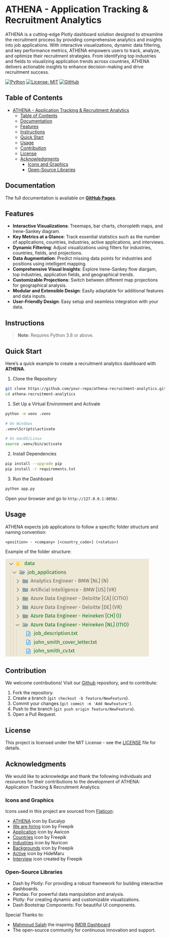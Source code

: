 # ATHENA - Application Tracking & Recruitment Analytics

ATHENA is a cutting-edge Plotly dashboard solution designed to streamline the recruitment process by providing comprehensive analytics and insights into job applications. With interactive visualizations, dynamic data filtering, and key performance metrics, ATHENA empowers users to track, analyze, and optimize their recruitment strategies. From identifying top industries and fields to visualizing application trends across countries, ATHENA delivers actionable insights to enhance decision-making and drive recruitment success.

[![Python](https://img.shields.io/badge/Python-3.8%2B-darkcyan)](https://pypi.org/project/athena-recruitment-analytics/)
[![License: MIT](https://img.shields.io/badge/License-MIT-orange.svg)](https://github.com/fox-techniques/athena-recruitment-analytics/blob/main/LICENSE)
[![GitHub](https://img.shields.io/badge/GitHub-athena--recruitment--analytics-181717?logo=github)](https://github.com/fox-techniques/athena-recruitment-analytics)

## Table of Contents

- [ATHENA - Application Tracking \& Recruitment Analytics](#athena---application-tracking--recruitment-analytics)
  - [Table of Contents](#table-of-contents)
  - [Documentation](#documentation)
  - [Features](#features)
  - [Instructions](#instructions)
  - [Quick Start](#quick-start)
  - [Usage](#usage)
  - [Contribution](#contribution)
  - [License](#license)
  - [Acknowledgments](#acknowledgments)
    - [Icons and Graphics](#icons-and-graphics)
    - [Open-Source Libraries](#open-source-libraries)

## Documentation

The full documentation is available on **[GitHub Pages](https://fox-techniques.github.io/athena-recruitment-analytics/)**.


## Features

- **Interactive Visualizations**: Treemaps, bar charts, choropleth maps, and Irene-Sankey diagram.
- **Key Metrics at a Glance**: Track essential statistics such as the number of applications, countries, industries, active applications, and interviews.
- **Dynamic Filtering**: Adjust visualizations using filters for industries, countries, fields, and projections.
- **Data Augmentation**: Predict missing data points for industries and positions using intelligent mapping.
- **Comprehensive Visual Insights**: Explore Irene-Sankey flow diargam, top industries, application fields, and geographical trends.
- **Customizable Projections**: Switch between different map projections for geographical analysis.
- **Modular and Extensible Design**: Easily adaptable for additional features and data inputs.
- **User-Friendly Design**: Easy setup and seamless integration with your data.

## Instructions

> **Note**: Requires Python 3.8 or above.


## Quick Start

Here’s a quick example to create a recruitment analytics dashboard with **ATHENA**.

1. Clone the Repository

```bash
git clone https://github.com/your-repo/athena-recruitment-analytics.git
cd athena-recruitment-analytics
```

1. Set Up a Virtual Environment and Activate

```bash
python -m venv .venv
```
```bash
# On Windows
.venv\Scripts\activate
```
```bash
# On macOS/Linux
source .venv/bin/activate
```

2. Install Dependencies

```bash
pip install --upgrade pip
pip install -r requirements.txt
```

3. Run the Dashboard

```bash
python app.py
```

Open your browser and go to `http://127.0.0.1:8050/`.


## Usage

ATHENA expects job applications to follow a specific folder structure and naming convention:
```
<position> - <company> [<country_code>] (<status>)
```

Example of the folder structure: 

![ATHENA Application folder structure](/docs/assets/data-directories-prep.png)


## Contribution

We welcome contributions! Visit our [Github](https://github.com/fox-techniques/athena-recuitment-analytics) repository, and to contribute:

1. Fork the repository.
2. Create a branch (`git checkout -b feature/NewFeature`).
3. Commit your changes (`git commit -m 'Add NewFeature'`).
4. Push to the branch (`git push origin feature/NewFeature`).
5. Open a Pull Request.


## License

This project is licensed under the MIT License - see the [LICENSE](https://github.com/fox-techniques/athena-recuitment-analytics/blob/main/LICENSE) file for details.


## Acknowledgments

We would like to acknowledge and thank the following individuals and resources for their contributions to the development of ATHENA: Application Tracking & Recruitment Analytics:

### Icons and Graphics

Icons used in this project are sourced from [Flaticon](https://www.flaticon.com):

- [ATHENA](https://www.flaticon.com/free-icons/athena) icon by Eucalyp
- [We are hiring](https://www.flaticon.com/free-icons/we-are-hiring) icon by Freepik 
- [Application](https://www.flaticon.com/free-icons/curriculum-vitae) icon by Awicon
- [Countries](https://www.flaticon.com/free-icons/globe) icon by Freepik 
- [Industries](https://www.flaticon.com/free-icons/partner) icon by Nuricon
- [Backgrounds](https://www.flaticon.com/free-icons/work) icon by Freepik
- [Active](https://www.flaticon.com/free-icons/progress) icon by HideMaru
- [Interview](https://www.flaticon.com/free-icons/interview) icon created by Freepik


### Open-Source Libraries

- Dash by Plotly: For providing a robust framework for building interactive dashboards.
- Pandas: For powerful data manipulation and analysis.
- Plotly: For creating dynamic and customizable visualizations.
- Dash Bootstrap Components: For beautiful UI components.

Special Thanks to:

- [Mahmoud Salah](https://github.com/Mahmoud2227) the inspiring [IMDB Dashboard](https://github.com/Mahmoud2227/IMDB-Dashboard) 
- The open-source community for continuous innovation and support.

